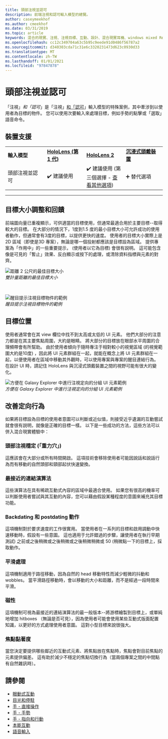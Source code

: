 ```yaml
---
title: 頭部注視並認可
description: 前端注視和認可輸入模型的總覽。
author: caseymeekhof
ms.author: cmeekhof
ms.date: 03/31/2019
ms.topic: article
keywords: 混合的現實、注視、注視目標、互動、設計、混合現實耳機、windows mixed Reality 耳機、虛擬實境耳機、HoloLens、MRTK、混合現實工具組、目標、焦點、平滑
ms.openlocfilehash: cc12c349704a63c5b95c9eede91d0486f56787a2
ms.sourcegitcommit: d340303cda71c31e6c3320231473d623c0930d33
ms.translationtype: MT
ms.contentlocale: zh-TW
ms.lasthandoff: 01/01/2021
ms.locfileid: "97847878"
---
```

# <a name="head-gaze-and-commit"></a>頭部注視並認可

「注視」_和「認可_」是「注視」[和「認可](gaze-and-commit.md)」輸入模型的特殊案例，其中牽涉到以使用者為目標的物件。 您可以使用次要輸入來處理目標，例如手勢的點擊或「選取」語音命令。 

## <a name="device-support"></a>裝置支援

<table>
    <colgroup>
    <col width="25%" />
    <col width="25%" />
    <col width="25%" />
    <col width="25%" />
    </colgroup>
    <tr>
        <td><strong>輸入模型</strong></td>
        <td><a href="../hololens-hardware-details.md"><strong>HoloLens (第 1 代)</strong></a></td>
        <td><a href="https://docs.microsoft.com/hololens/hololens2-hardware"><strong>HoloLens 2</strong></td>
        <td><a href="../discover/immersive-headset-hardware-details.md"><strong>沉浸式頭戴裝置</strong></a></td>
    </tr>
     <tr>
        <td>頭部注視並認可</td>
        <td>✔️ 建議使用</td>
        <td>✔️ 建議使用 (第三個選擇 - <a href="interaction-fundamentals.md">查看其他選項</a>)</td>
        <td>➕ 替代選項</td>
    </tr>
</table>

---

## <a name="target-sizing-and-feedback"></a>目標大小調整和回饋

前端圖向量已重複顯示，可供適當的目標使用，但通常最適合用於主要目標--取得較大的目標。 在大部分的情況下，1度到1.5 度的最小目標大小可允許成功的使用者動作，但通常會有3度的目標，以提供更快的速度。 使用者的目標大小實際上是2D 區域（即使是3D 專案），無論是哪一個投射都應該是目標設為區域。 提供專案為「作用中」的一些重要提示， (使用者以它為目標) 會很有説明。 這可能包含像是可見的「暫止」效果、反白顯示或按下的處理，或清除資料指標與元素的對齊。

![距離 2 公尺的最佳目標大小](images/gazetargeting-size-1000px.jpg)<br>
*雙計量距離的最佳目標大小*

<br>

![醒目提示注視目標物件的範例](images/gazetargeting-highlighting-940px.jpg)<br>
*醒目提示注視目標物件的範例*

## <a name="target-placement"></a>目標位置

使用者通常會在其 view 欄位中找不到太高或太低的 UI 元素。 他們大部分的注意力都是在其主要焦點周圍，大約是眼睛。 將大部分的目標放在眼部水平周圍的合理頻帶會有所幫助。 由於使用者傾向于隨時專注于相對較小的視覺區域 (的視覺範圍大約是10度) ，因此將 UI 元素群組在一起，就能在概念上將 UI 元素群組在一起，以便使用者在區域中移動其外觀時，可以使用專案與專案的醒目連結行為。 在設計 UI 時，請記住 HoloLens 與沉浸式頭戴裝置之間的視野可能有很大的變化。

![方便在 Galaxy Explorer 中進行注視定向的分組 UI 元素範例](images/gazetargeting-grouping-1000px.jpg)<br>
*方便在 Galaxy Explorer 中進行注視定向的分組 UI 元素範例*

## <a name="improving-targeting-behaviors"></a>改善定向行為

如果將目標設為目標的使用者意圖可以判斷或近似值，則接受近乎遺漏的互動嘗試就會很有説明，就像是正確的目標一樣。 以下是一些成功的方法，這些方法可以併入混合現實體驗中：

### <a name="head-gaze-stabilization-gravity-wells"></a>頭部注視穩定 (「重力穴」)

這應該會在大部分或所有時間開啟。 這項技術會移除使用者可能因說話和說話行為而有移動的自然頭部和頸部起伏快速變換。

### <a name="closest-link-algorithms"></a>最接近的連結演算法

這些演算法在具有稀疏互動式內容的區域中最適合使用。 如果您有很高的機率可以判斷使用者嘗試與其互動的內容，您可以藉由假設某種程度的意圖來補充其目標功能。

### <a name="backdating-and-postdating-actions"></a>Backdating 和 postdating 動作

這項機制對於要求速度的工作很實用。 當使用者在一系列的目標和啟用調動中快速移動時，假設有一些意圖。 這也適用于允許錯過的步驟，讓使用者在執行早期測試) 之前或之後稍微或之後稍微或之後稍微稍微或 50 (稍微點一下的目標上，採取動作。

### <a name="smoothing"></a>平滑處理

這項機制適用于路徑移動，因為自然的 head 移動特性而減少輕微的抖動和 wobbles。 當平滑路徑移動時，會以移動的大小和距離，而不是經過一段時間來平滑。

### <a name="magnetism"></a>磁性

這項機制可視為最接近的連結演算法的最一般版本--將游標繪製到目標上，或單純地增加 hitboxes （無論是否可見），因為使用者可能會使用某些互動式版面配置知識，以更好的方式處理使用者意圖。 這對小型目標來說很強大。

### <a name="focus-stickiness"></a>焦點黏著度

當您決定要提供哪些鄰近的互動式元素、將焦點放在焦點時，焦點會對目前焦點的元素提供偏差。 這有助於減少不穩定的焦點切換行為（當兩個專案之間的中間點有自然雜訊時）。

## <a name="see-also"></a>請參閱

* [眼動式互動](eye-gaze-interaction.md)
* [目光和停駐](gaze-and-dwell.md)
* [手 - 直接操作](direct-manipulation.md)
* [手 - 手勢](gaze-and-commit.md#composite-gestures)
* [手 - 指向和行動](point-and-commit.md)
* [本能互動](interaction-fundamentals.md)
* [語音輸入](voice-input.md)



